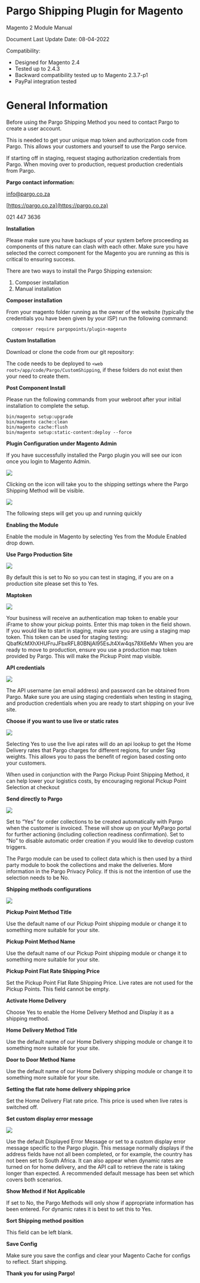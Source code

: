 # Pargo Shipping Plugin for Magento
Magento 2 Module Manual

Document Last Update Date: 08-04-2022

Compatibility: 

- Designed for Magento 2.4 
- Tested up to 2.4.3
- Backward compatibility tested up to Magento 2.3.7-p1
- PayPal integration tested

# General Information

Before using the Pargo Shipping Method you need to contact Pargo to create a user account. 

This is needed to get your unique map token and authorization code from Pargo. This allows your customers and yourself to use the Pargo service.

If starting off in staging, request staging authorization credentials from Pargo. When moving over to production, request production credentials from Pargo.

**Pargo contact information:**

[info@pargo.co.za](mailto:info@pargo.co.za)

[https://pargo.co.za](https://pargo.co.za)

021 447 3636

**Installation**

Please make sure you have backups of your system before proceeding as components of this nature can clash with each other.
Make sure you have selected the correct component for the Magento you are running as this is critical to ensuring success.

There are two ways to install the Pargo Shipping extension:

1. Composer installation
2. Manual installation

**Composer installation**

From your magento folder running as the owner of the website (typically the credentials you have been given by your ISP) run the following command:

```ssh
  composer require pargopoints/plugin-magento
```

**Custom Installation**

Download or clone the code from our git repository:

The code needs to be deployed to ``<web root>/app/code/Pargo/CustomShipping``, if these folders do not exist then your need to create them.

**Post Component Install**

Please run the following commands from your webroot after your initial installation to complete the setup.

```
bin/magento setup:upgrade
bin/magento cache:clean
bin/magento cache:flush
bin/magento setup:static-content:deploy --force
```

**Plugin Configuration under Magento Admin**

If you have successfully installed the Pargo plugin you will see our icon once you login to Magento Admin.  

![](images/38a09be9.png)

Clicking on the icon will take you to the shipping settings where the Pargo Shipping Method will be visible.

![](images/shippingmethod1.png)

The following steps will get you up and running quickly

**Enabling the Module**

Enable the module in Magento by selecting Yes from the Module Enabled drop down.

**Use Pargo Production Site**

![](images/useproduction.png)

By default this is set to No so you can test in staging, if you are on a production site please set this to Yes.

**Maptoken**

![](images/maptoken.png)

Your business will receive an authentication map token to enable your iFrame to show your pickup points. Enter this map token in the field shown.
If you would like to start in staging, make sure you are using a staging map token. This token can be used for staging testing: ​​QbafKcMXhXHUFruJFbxRFL80BNjAl95EsJt4Xw4qs78X6eMv
When you are ready to move to production, ensure you use a production map token provided by Pargo. This will make the Pickup Point map visible.

**API credentials**

![](images/apicredentials.png)

The API username (an email address) and password can be obtained from Pargo.
Make sure you are using staging credentials when testing in staging, and production credentials when you are ready to start shipping on your live site.


**Choose if you want to use live or static rates**

![](images/useliverates.png)

Selecting Yes to use the live api rates will do an api lookup to get the Home Delivery rates that Pargo charges for different regions, for under 5kg weights. This allows you to pass the benefit of region based costing onto your customers. 

When used in conjunction with the Pargo Pickup Point Shipping Method, it can help lower your logistics costs, by encouraging regional Pickup Point Selection at checkout


**Send directly to Pargo**

![](images/invoicefire.png)

Set to “Yes” for order collections to be created automatically with Pargo when the customer is invoiced. These will show up on your MyPargo portal for further actioning (including collection readiness confirmation).
Set to “No” to disable automatic order creation if you would like to develop custom triggers. 

The Pargo module can be used to collect data which is then used by a third party module to book the collections and make the deliveries. More information in the Pargo Privacy Policy. If this is not the intention of use the selection needs to be No.


**Shipping methods configurations**

![](images/configs.png)

**Pickup Point Method Title**

Use the default name of our Pickup Point shipping module or change it to something more suitable for your site.

**Pickup Point Method Name**

Use the default name of our Pickup Point shipping module or change it to something more suitable for your site.

**Pickup Point Flat Rate Shipping Price**

Set the Pickup Point Flat Rate Shipping Price. Live rates are not used for the Pickup Points. This field cannot be empty.

**Activate Home Delivery**

Choose Yes to enable the Home Delivery Method and Display it as a shipping method.

**Home Delivery Method Title**

Use the default name of our Home Delivery shipping module or change it to something more suitable for your site.

**Door to Door Method Name**

Use the default name of our Home Delivery shipping module or change it to something more suitable for your site.

**Setting the flat rate home delivery shipping price**

Set the Home Delivery Flat rate price. This price is used when live rates is switched off.

**Set custom display error message**

![](images/customerror.png)

Use the default Displayed Error Message or set to a custom display error message specific to the Pargo plugin.
This message normally displays if the address fields have not all been completed, or for example, the country has not been set to South Africa. It can also appear when dynamic rates are turned on for home delivery, and the API call to retrieve the rate is taking longer than expected. A recommended default message has been set which covers both scenarios.

**Show Method if Not Applicable**

If set to No, the Pargo Methods will only show if appropriate information has been entered. For dynamic rates it is best to set this to Yes.

**Sort Shipping method position**

This field can be left blank.

**Save Config**

Make sure you save the configs and clear your Magento Cache for configs to reflect. Start shipping.

**Thank you for using Pargo!**

